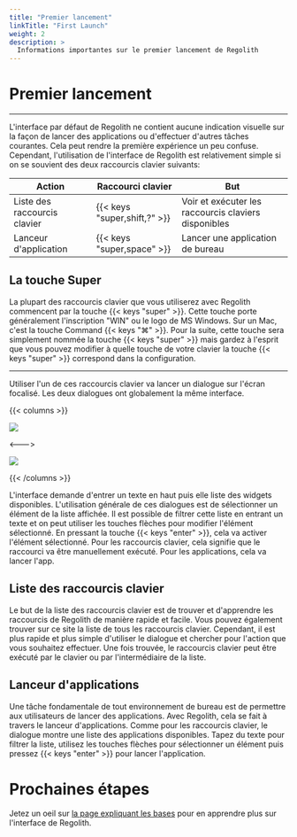 ```yaml
---
title: "Premier lancement"
linkTitle: "First Launch"
weight: 2
description: >
  Informations importantes sur le premier lancement de Regolith
---
```


# Premier lancement

---

L'interface par défaut de Regolith ne contient aucune indication visuelle sur la façon de lancer des applications ou d'effectuer d'autres tâches courantes.
Cela peut rendre la première expérience un peu confuse. Cependant, l'utilisation de l'interface de Regolith est relativement simple si on se souvient des
deux raccourcis clavier suivants:

| Action                       | Raccourci clavier            | But                                                  |
| ---------------------------- | ---------------------------- | ---------------------------------------------------- |
| Liste des raccourcis clavier | {{< keys "super,shift,?" >}} | Voir et exécuter les raccourcis claviers disponibles |
| Lanceur d'application        | {{< keys "super,space" >}}   | Lancer une application de bureau                     |

## La touche Super

La plupart des raccourcis clavier que vous utiliserez avec Regolith commencent par la touche {{< keys "super" >}}.
Cette touche porte généralement l'inscription "WIN" ou le logo de MS Windows.
Sur un Mac, c'est la touche Command {{< keys "⌘" >}}. Pour la suite, cette touche sera simplement nommée la touche {{< keys "super" >}} mais gardez à l'esprit que vous pouvez modifier à quelle touche de votre clavier la touche {{< keys "super" >}} correspond dans la configuration.

---

Utiliser l'un de ces raccourcis clavier va lancer un dialogue sur l'écran focalisé. Les deux dialogues ont globalement la même interface.

{{< columns >}}

![](/regolith-ilia-keybinding-window.png)

<--->

![](/regolith-ilia-apps-window.png)

{{< /columns >}}

L'interface demande d'entrer un texte en haut puis elle liste des widgets disponibles.
L'utilisation générale de ces dialogues est de sélectionner un élément de la liste affichée. Il est possible de filtrer cette liste en entrant un texte et on peut utiliser les touches flèches pour modifier l'élément sélectionné. En pressant la touche {{< keys "enter" >}}, cela va activer l'élément sélectionné.
Pour les raccourcis clavier, cela signifie que le raccourci va être manuellement exécuté. Pour les applications, cela va lancer l'app.

## Liste des raccourcis clavier

Le but de la liste des raccourcis clavier est de trouver et d'apprendre les raccourcis de Regolith de manière rapide et facile.
Vous pouvez également trouver sur ce site la liste de tous les raccourcis clavier. Cependant, il est plus rapide et plus simple d'utiliser le dialogue et chercher pour l'action que vous souhaitez effectuer. Une fois trouvée, le raccourcis clavier peut être exécuté par le clavier ou par l'intermédiaire de la liste.

## Lanceur d'applications

Une tâche fondamentale de tout environnement de bureau est de permettre aux utilisateurs de lancer des applications.
Avec Regolith, cela se fait à travers le lanceur d'applications. Comme pour les raccourcis clavier, le dialogue montre une liste des applications disponibles.
Tapez du texte pour filtrer la liste, utilisez les touches flèches pour sélectionner un élément puis pressez {{< keys "enter" >}} pour lancer l'application.

# Prochaines étapes

Jetez un oeil sur [la page expliquant les bases](../basics) pour en apprendre plus sur l'interface de Regolith.

